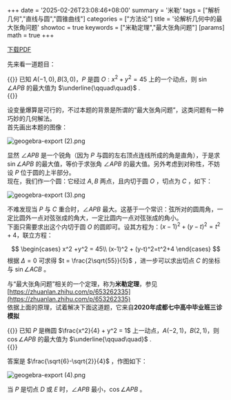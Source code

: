 +++
date = '2025-02-26T23:08:46+08:00'
summary = '米勒'
tags = ["解析几何","直线与圆","圆锥曲线"]
categories = ["方法论"]
title = '论解析几何中的最大张角问题'
showtoc = true
keywords = ["米勒定理","最大张角问题"]
[params]
    math = true
+++

<a href="https://www.hostize.com/zh/v/RRTpXjJjHb">下载PDF</a>

先来看一道题目：

{{<notice note>}}
已知 $A(-1,0),B(3,0)$，$P$ 是圆 $O:x^2+y^2=45$ 上的一个动点，则 $\sin\angle APB$ 的最大值为 $\underline{\qquad\quad}$ .  
{{</notice>}}

设变量爆算是可行的，不过本题的背景是所谓的“最大张角问题”，这类问题有一种巧妙的几何解法。  
首先画出本题的图像：

![geogebra-export (2).png](https://img.picui.cn/free/2025/02/26/67bf306b4674a.png)

显然 $\angle APB$ 是一个锐角（因为 $P$ 与圆的左右顶点连线所成的角是直角），于是求 $\sin \angle APB$ 的最大值，等价于求张角 $\angle APB$ 的最大值。另外考虑到对称性，不妨设 $P$ 位于圆的上半部分。   
现在，我们作一个圆：它经过 $A,B$ 两点，且内切于圆 $O$ ，切点为 $C$ ，如下：

![geogebra-export (3).png](https://img.picui.cn/free/2025/02/26/67bf31b9819eb.png)

不难发现当 $P$ 与 $C$ 重合时，$\angle APB$ 最大。这基于一个常识：弦所对的圆周角，一定比圆外一点对弦张成的角大，一定比圆内一点对弦张成的角小。   
下面只需要求出这个内切于圆 $O$ 的圆即可。设其方程为：$(x-1)^2 + (y-t)^2 = t^2 + 4$，联立方程：

$$
\begin{cases}
x^2 +y^2 = 45\\
(x-1)^2 + (y-t)^2=t^2+4
\end{cases}
$$
根据 $\Delta = 0$ 可求得 $t = \frac{2\sqrt{55}}{5}$ ，进一步可以求出切点 $C$ 的坐标与 $\sin \angle ACB$  。     

与“最大张角问题”相关的一个定理，称为**米勒定理**，参见[https://zhuanlan.zhihu.com/p/653262335](https://zhuanlan.zhihu.com/p/653262335)      
依据上面的原理，试着解决下面这道题，它来自**2020年成都七中高中毕业班三诊模拟**     

{{<notice note>}}
已知 $P$ 是椭圆 $\frac{x^2}{4} + y^2 = 1$ 上一动点，$A(-2,1)$，$B(2,1)$，则 $\cos\angle APB$ 的最大值为 $\underline{\qquad\quad}$ .    
{{</notice>}}

答案是 $\frac{\sqrt{6}-\sqrt{2}}{4}$ ，作图如下：

![geogebra-export (4).png](https://www.helloimg.com/i/2025/02/27/67bffdbc56a4e.png)


当 $P$ 是切点 $D$ 或 $E$ 时，$\angle APB$ 最小，$\cos \angle APB$ 。